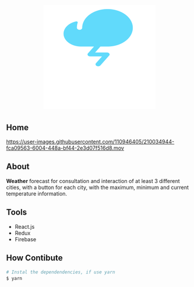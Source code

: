 <h1 align="center"> 
<img src="./images/Logo.svg">
</h1>

## Home


https://user-images.githubusercontent.com/110946405/210034944-fca09563-6004-448a-bf44-2e3d07f516d8.mov



## About
**Weather** forecast for consultation and interaction of at least 3 different cities, with a button for each
city, with the maximum, minimum and current temperature information.


## Tools

- React.js
- Redux 
- Firebase

## How Contibute

```bash
# Instal the dependendencies, if use yarn
$ yarn
 ```

